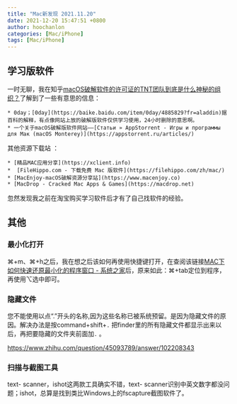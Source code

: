 ```yaml
---
title: "Mac新发现 2021.11.20"
date: 2021-12-20 15:47:51 +0800
author: hoochanlon
categories: [Mac/iPhone]
tags: [Mac/iPhone]
---
```


## 学习版软件

一时无聊，我在知乎[macOS破解软件的许可证的TNT团队到底是什么神秘的组织？](https://www.zhihu.com/question/319316132)了解到了一些有意思的信息：

	* 0day；[0day](https://baike.baidu.com/item/0day/4885829?fr=aladdin)据百科的解释，有点像网站上放的破解版软件仅供学习使用，24小时删除的意思啊。
	* 一个关于macOS破解版软件网站——[Статьи » AppStorrent - Игры и программы для Мак (macOS Monterey)](https://appstorrent.ru/articles/)

其他资源下载站 <!-- more -->：

	* [精品MAC应用分享](https://xclient.info)
	*  [FileHippo.com - 下载免费 Mac 版软件](https://filehippo.com/zh/mac/)
	* [MacEnjoy-macOS破解资源分享站](https://www.macenjoy.co)
	* [MacDrop - Cracked Mac Apps & Games](https://macdrop.net)

忽然发现我之前在淘宝购买学习软件后才有了自己找软件的经验。

## 其他

###  最小化打开

⌘+m、⌘+h之后，我在想之后该如何再使用快捷键打开，在查阅该链接[MAC下如何快速还原最小化的程序窗口 - 系统之家](http://www.xitongzhijia.net/xtjc/20150115/34948.html)后，原来如此：⌘+tab定位到程序，再使用⌥选中即可。

### 隐藏文件

您不能使用以点“.”开头的名称,因为这些名称已被系统预留。是因为隐藏文件的原因。解决办法是按command+shift+`.` 把finder里的所有隐藏文件都显示出来以后，再把要隐藏的文件夹前面加`.` 。

https://www.zhihu.com/question/45093789/answer/102208343

### 扫描与截图工具

text- scanner，ishot这两款工具确实不错，text- scanner识别中英文数字都没问题；ishot，总算是找到类比Windows上的fscapture截图软件了。
